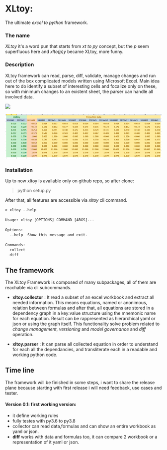 # XLtoy: 
The ultimate *excel to python* framework. 

### The name
*XLtoy* it's a word pun that starts from *xt to py* concept, but the *p* seem superfluous here and *xlto(p)y* became XLtoy, more funny.

### Description
XLtoy framework can read, parse, diff, validate, manage changes and run out of the box complicated models written using Microsoft Excel. 
Main idea here to do identify a subset of interesting cells and focalize only on these, so 
with minimum changes to an existent sheet, the parser can handle all involved data.

<img src=https://github.com/glaucouri/xltoy/img/simple_model.png> 

![xlsample](https://github.com/glaucouri/xltoy/raw/main/img/simple_model.png?raw=true)


### Installation
Up to now xltoy is available only on github repo, so after clone: 

> python setup.py

After that, all features are accessible via *xltoy* cli command.

```
> xltoy --help

Usage: xltoy [OPTIONS] COMMAND [ARGS]...

Options:
  --help  Show this message and exit.

Commands:
  collect
  diff

```

## The framework
The XLtoy Framework is composed of many subpackages, all of them are reachable via cli subcommands.

* **xltoy.collector** : It read a subset of an excel workbook and extract all needed information. This means equations, 
named or anonimous, relation between formulas and after that, 
all equations are stored in a dependency graph in a key:value structure using the mnemonic name for each equation.
Result can be rappresented as hierarchical yaml or json or using the graph itself. This functionality solve problem related 
to *change management*, *versioning* and *model governance* and *diff* operation.

* **xltoy.parser** : It can parse all collected equation in order to understand for each all the dependancies, 
and transliterate each in a readable and working python code. 

## Time line
The framework will be finished in some steps, i want to share the release plane because 
starting with first release i will need feedback, use cases and tester.  

#### Version 0.1: first working version:
* it define working rules
* fully testes with py3.6 to py3.8
* collector can read data,formulas and can show an entire workbook as yaml or json.
* **diff** works with data and formulas too, it can compare 2 workbook or a representation of it yaml or json.  
